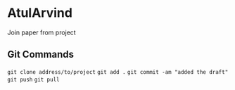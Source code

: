 # AtulArvind
Join paper from project

## Git Commands
```git clone address/to/project```
```git add .```
```git commit -am "added the draft"```
```git push```
```git pull```